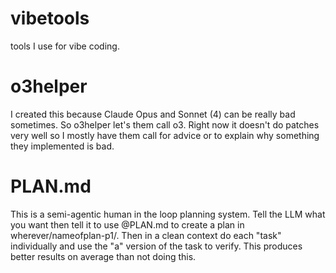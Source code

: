 # vibetools
tools I use for vibe coding.

# o3helper

I created this because Claude Opus and Sonnet (4) can be really bad sometimes. So o3helper let's them call o3. Right now it doesn't do patches very well so I mostly have them call for advice or to explain why something they implemented is bad.

# PLAN.md

This is a semi-agentic human in the loop planning system. Tell the LLM what you want then tell it to use @PLAN.md to create a plan in wherever/nameofplan-p1/. Then in a clean context do each "task" individually and use the "a" version of the task to verify. This produces better results on average than not doing this.
